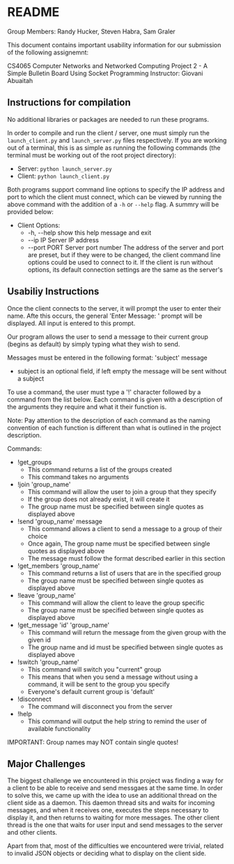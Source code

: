 # README 

Group Members: Randy Hucker, Steven Habra, Sam Graler

This document contains important usability information for our submission of the following assignemnt:

CS4065 Computer Networks and Networked Computing
Project 2 - A Simple Bulletin Board Using Socket Programming
Instructor: Giovani Abuaitah

## Instructions for compilation

No additional libraries or packages are needed to run these programs.

In order to compile and run the client / server, one must simply run the `launch_client.py` and `launch_server.py` files respectively. If you are working out of a terminal, this is as simple as running the following commands (the terminal must be working out of the root project directory):
* Server: `python launch_server.py`
* Client: `python launch_client.py`

Both programs support command line options to specify the IP address and port to which the client must connect, which can be viewed by running the above command with the addition of a `-h` or `--help` flag. A summry will be provided below:
* Client Options:
    * -h, --help   show this help message and exit
    * --ip IP      Server IP address
    * --port PORT  Server port number
The address of the server and port are preset, but if they were to be changed, the client command line options could be used to connect to it. If the client is run without options, its default connection settings are the same as the server's

## Usabiliy Instructions

Once the client connects to the server, it will prompt the user to enter their name. Afte this occurs, the general 'Enter Message: ' prompt will be displayed. All input is entered to this prompt. 

Our program allows the user to send a message to their current group (begins as default) by simply typing what they wish to send.

Messages must be entered in the following format: 'subject' message
* subject is an optional field, if left empty the message will be sent without a subject

To use a command, the user must type a '!' character followed by a command from the list below. Each command is given with a description of the arguments they require and what it their function is.

Note: Pay attention to the description of each command as the naming convention of each function is different than what is outlined in the project description.

Commands:                           
* !get_groups                     
    * This command returns a list of the groups created
    * This command takes no arguments
* !join 'group_name'              
    * This command will allow the user to join a group that they specify 
    * If the group does not already exist, it will create it
    * The group name must be specified between single quotes as displayed above
* !send 'group_name' message      
    * This command allows a client to send a message to a group of their choice
    * Once again, The group name must be specified between single quotes as displayed above
    * The message must follow the format described earlier in this section
* !get_members 'group_name'       
    * This command returns a list of users that are in the specified group
    * The group name must be specified between single quotes as displayed above
* !leave 'group_name'             
    * This command will allow the client to leave the group specific
    * The group name must be specified between single quotes as displayed above
* !get_message 'id' 'group_name'  
    * This command will return the message from the given group with the given id 
    * The group name and id must be specified between single quotes as displayed above
* !switch 'group_name'            
    * This command will switch you "current" group
    * This means that when you send a message without using a command, it will be sent to the group you specify
    * Everyone's default current group is 'default'
* !disconnect                     
    * The command will disconnect you from the server
* !help                           
    * This command will output the help string to remind the user of available functionality

IMPORTANT: Group names may NOT contain single quotes!

## Major Challenges

The biggest challenge we encountered in this project was finding a way for a client to be able to receive and send messgaes at the same time. In order to solve this, we came up with the idea to use an additional thread on the client side as a daemon. This daemon thread sits and waits for incoming messages, and when it receives one, executes the steps necessary to display it, and then returns to waiting for more messages. The other client thread is the one that waits for user input and send messages to the server and other clients.

Apart from that, most of the difficulties we encountered were trivial, related to invalid JSON objects or deciding what to display on the client side.